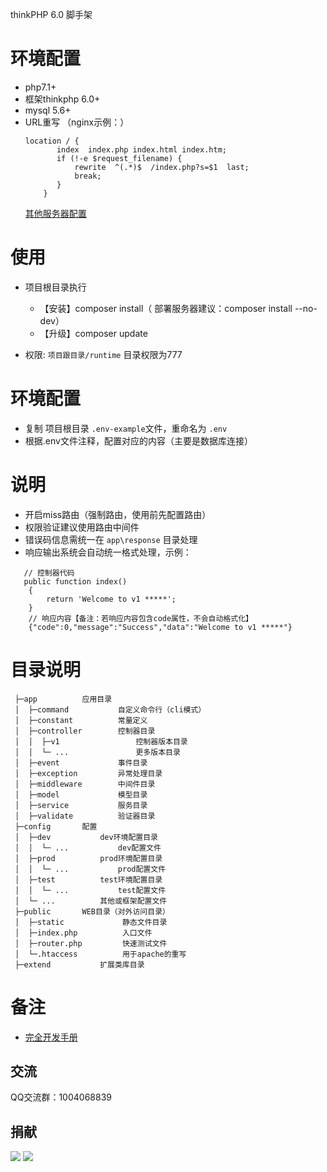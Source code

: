 thinkPHP 6.0 脚手架

环境配置
===============
 + php7.1+
 + 框架thinkphp 6.0+
 + mysql 5.6+
 + URL重写 （nginx示例：）
      ```
     location / {
             index  index.php index.html index.htm;
             if (!-e $request_filename) {
                 rewrite  ^(.*)$  /index.php?s=$1  last;
                 break;
             }
          }
     ```
    [其他服务器配置](https://www.kancloud.cn/manual/thinkphp6_0/1037488)

使用
===============
 + 项目根目录执行 
    + 【安装】composer install（ 部署服务器建议：composer install --no-dev）
    + 【升级】composer update 
 
 + 权限: ```项目跟目录/runtime``` 目录权限为777
 
 环境配置
 ==============
  + 复制 项目根目录 ```.env-example```文件，重命名为 ```.env```
  + 根据.env文件注释，配置对应的内容（主要是数据库连接）
  
说明
===============
 + 开启miss路由（强制路由，使用前先配置路由）
 + 权限验证建议使用路由中间件
 + 错误码信息需统一在 `app\response` 目录处理
 + 响应输出系统会自动统一格式处理，示例：
 ```
    // 控制器代码
    public function index()
     {
         return 'Welcome to v1 *****';
     }
     // 响应内容【备注：若响应内容包含code属性，不会自动格式化】
     {"code":0,"message":"Success","data":"Welcome to v1 *****"}
 ```
 
 
目录说明
===============
```
 ├─app          应用目录
 │  ├─command           自定义命令行（cli模式）
 │  ├─constant          常量定义
 │  ├─controller        控制器目录
 │  │  ├─v1                 控制器版本目录
 │  │  └─ ...               更多版本目录
 │  ├─event             事件目录
 │  ├─exception         异常处理目录
 │  ├─middleware        中间件目录
 │  ├─model             模型目录
 │  ├─service           服务目录 
 │  ├─validate          验证器目录
 ├─config       配置
 │  ├─dev           dev环境配置目录
 │  │  └─ ...           dev配置文件
 │  ├─prod          prod环境配置目录
 │  │  └─ ...           prod配置文件
 │  ├─test          test环境配置目录
 │  │  └─ ...           test配置文件
 │  └─ ...          其他或框架配置文件
 ├─public       WEB目录（对外访问目录）
 │  ├─static             静态文件目录
 │  ├─index.php          入口文件
 │  ├─router.php         快速测试文件
 │  └─.htaccess          用于apache的重写
 ├─extend           扩展类库目录
 ```
 
 备注
 ===============
 + [完全开发手册](https://www.kancloud.cn/manual/thinkphp6_0/content)
 
 ## 交流
 QQ交流群：1004068839
  
 ## 捐献
 ![](http://blog.zhuangjun.top/images/wx_reward.png) 
 ![](http://blog.zhuangjun.top/images/ali_reward.png)